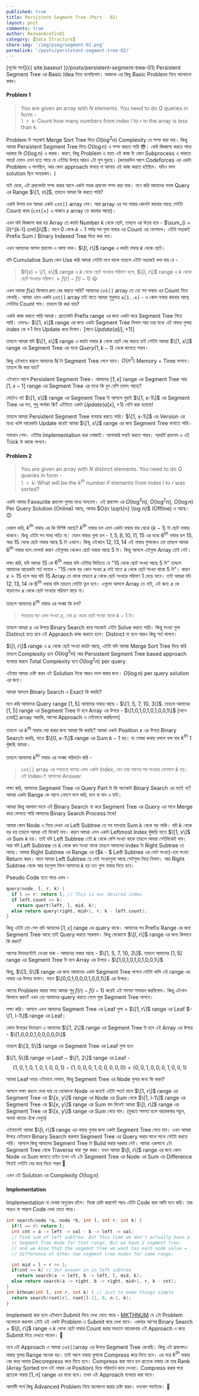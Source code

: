```yaml
---
published: true
title: Persistent Segment Tree (Part - 02)
layout: post
comments: true
author: RezwanArefin01
category: [Data Structure]
share-img: '/img/pseg/segment-02.png'
permalink: '/posts/persistent-segment-tree-02/'
---
```


[পূর্বের পর্বে]({{ site.baseurl }}/posts/persistent-segment-tree-01) Persistent Segment Tree এর Basic Idea নিয়ে বলেছিলাম। আজকে এর কিছু Basic Problem নিয়ে অলোচনা করব।
#### **Problem 1**
> You are given an array with $N$ elements. You need to do $Q$ queries in form - <br/>
`l r k`: Count how many numbers from index $l$ to $r$ in the array is less than $k$.

Problem টা সহজেই Merge Sort Tree দিয়ে $O(\log^2 n)$ Complexity তে সল্ভ করা যায়। কিন্তু আমরা Persistent Segment Tree দিয়ে $O(\log n)$ এ সল্ভ করতে পারি :sunglasses:। কেউ জিজ্ঞাসা করতে পারে দরকার কি $O(\log n)$ এ করার। কারণ, কিছু Problem এ হয়ত এই কাজ টা কোন Subprocess এ থাকতে পারে! যেমন এমন হতে পারে যে এইটার উপরে আরও ২টা লুপ ঘুরছে। (কয়েকদিন আগে Codeforces এর একটা Problem এ লাগছিল, আর কোন approach মাথায় না আসায় এই কাজ করতে হইছিল। যদিও ভাল solution ছিল অন্যরকম। )

যাই হোক, এই প্রবলেমটা সল্ভ করার আগে একটা সহজ প্রবলেম সল্ভ করা যাক। মনে করি আমাদের সমস্ত Query এর Range $\[1, n\]$, তাহলে আমরা কি করতে পারি?    

একটা উপায় হল আমরা একটা `cnt[]` array নেব। আর array এর সব নাম্বার কোনটা কয়বার আছে সেইটা Count করব (`cnt[x]` এ থাকবে $x$ array তে কয়বার আছে)।    

এখন যদি জিজ্ঞাসা করা হয় Array তে কয়টা Number $k$ থেকে ছোট, তাহলে এর উত্তর হবে - $\sum_{i = 0}^{k-1} cnt\[i\]$। মানে $0$ থেকে $k-1$ পর্যন্ত সব গুলা নাম্বার এর Count এর যোগফল। এইটা সহজেই Prefix Sum / Binary Indexed Tree দিয়ে করা যায়।  

এখন আমাদের আসল প্রবলেম এ আসা যাক। $\[l, r\]$ range এ কয়টা নাম্বার $k$ থেকে ছোট।

যদি Cumulative Sum কেন Use করি আমরা সেইটা মনে থাকে তাহলে এইটা সহজেই বলা যায় যে -
> $f(x) = \[1, x\]$ range এ $k$ থেকে ছোট সংখ্যার পরিমাণ হলে, $\[l, r\]$ range এ $k$ থেকে ছোট সংখ্যার পরিমাণ $= f(r) - f(l-1)$ :smiley:  

এখন আমরা $f(x)$ কিভাবে দ্রুত বের করতে পারি? আমাদের `cnt[]` array তে তো সব নাম্বার এর Count নিয়ে ফেলছি। আমরা এমন একটা `cnt[]` array চাই যাতে আমরা শুধুমাত্র `a[1..x]` - এ কোন নাম্বার কয়বার আছে সেইটার Count পাব। তাহলে কি করা যায়?  

একটা কাজ করতে পারি আমরা। প্রত্যেকটা Prefix range এর জন্য একটা করে Segment Tree নিতে পারি। যেমনঃ- $\[1, x\]$ range এর জন্য একটা Segment Tree নিলাম আর তার মধ্যে এই নাম্বার গুলার index কে $+1$ দিয়ে Update করে দিলাম। [মানে $Update(a[i], +1)$]

তাহলে আমরা যদি $\[1, x\]$ range এ কয়টা নাম্বার $k$ থেকে ছোট বের করতে চাই সেইটা আমরা $\[1, x\]$ range এর Segment Tree এর মধ্যে $Query(1, k-1)$ থেকে জানতে পারব।

কিন্তু এইভাবে করলে আমাদের $N$ টা Segment Tree লেগে যাবে। $O(n^2)$ Memory + Time লাগবে। তাহলে কি করা যায়?    

এইখানে আসে Persistent Segment Tree। আমাদের $[1, x]$ range এর Segment Tree আর $[1, x-1]$ range এর Segment Tree এর মধ্যে কি খুব বেশি তফাৎ আছে?

মোটেও না! $\[1, x\]$ range এর Segment Tree টা আসলে পুরাই $\[1, x-1\]$ এর Segment Tree এর মত, শুধু পার্থক্য কি? এইটাতে একটা $Update(a[x], +1)$ বেশি করা হয়েছে!

তাহলে আমরা Persistent Segment Tree ব্যবহার করতে পারি। $\[1, x-1\]$ এর Version এর মধ্যে খালি আরেকটা Update করেই আমরা $\[1, x\]$ range এর জন্য Segment Tree বানাতে পারি।

সমাধান শেষ।
এইটার Implementation করা সোজাই। আশাকরি সবাই করতে পারব। পরবর্তি প্রবলেম এ এই Trick টা কাজে লাগবে।

#### **Problem 2**
> You are given an array with $N$ distinct elements. You need to do $Q$ queries in form - <br/>
`l r k`: What will be the $k^{th}$ number if elements from index $l$ to $r$ was sorted?

একটা আমার Favourite প্রবলেম গুলার মধ্যে অন্যতম। এই প্রবলেম এর $O(\log^3 n)$, $O(\log^2 n)$, $O(\log n)$ Per Query Solution (Online) আছে, আবার $O(n \sqrt{n} \log n)$ (Offline) ও আছে। :blush:

খেয়াল করি, $k^{th}$ নাম্বার এর কি বিশিষ্ট আছে? $k^{th}$ নাম্বার হল এমন একটা নাম্বার যার থেকে $(k-1)$ টা ছোট নাম্বার থাকবে। কিন্তু এইটা সব সময় সত্যি না। যেমন নাম্বার গুলা হল - $1,5,8,10,11,15$ এর মধ্যে $6^{th}$ নাম্বার হল $15$, আর $15$ থেকে ছোট নাম্বার আছে $5$ টা এখানে। কিন্তু এইখানে $12,13,14$ এই নাম্বার গুলাকেও তো তাহলে আমরা $6^{th}$ নাম্বার বলে ফেলব! কারণ এইগুলার থেকেও ছোট নাম্বার আছে $5$ টা। কিন্তু আসলে এইগুলা Array তেই নেই।

লক্ষ্য করি, যদি আমরা $15$ কে $6^{th}$ নাম্বার বলি এইটার ভিত্তিতে যে "$15$ থেকে ছোট সংখ্যা আছে $5$ টা" তাহলে আমাদের আরেকটা শর্ত লাগবে - "$15$ থেকে বড় কোন সংখ্যা $x$ নাই যাতে $x$ থেকে ছোট সংখ্যা থাকে $5$ টা"।  কারণ $x > 15$ হলে আর যদি $15$ Array তে থাকে তাহলে $x$ থেকে ছোট সংখ্যার পরিমাণ $1$ বেড়ে যাবে। তাই আমরা যদি $12, 13, 14$ কে $6^{th}$ নাম্বার বলি তাহলে সেইটা ভুল হবে। এগুলো আসলে Array তে নাই, এই জন্য $x$ কে বাড়ালেও $x$ থেকে ছোট সংখ্যার পরিমাণ বাড়ে না।

তাহলে আমাদের $k^{th}$ নাম্বার এর সংজ্ঞা কি হল?  
> সবচেয়ে বড় এমন সংখ্যা $x$, যেন $x$ থেকে ছোট সংখ্যা থাকে $k-1$ টা।

তাহলে আমরা $x$ এর উপরে Binary Search করে সহজেই এইটা Solve করতে পারি। কিন্তু সংখ্যা গুলা Distinct হতে হবে এই Appraoch কাজ করাতে হলে। Distinct না হলে আরও কিছু শর্ত লাগবে।

$\[l, r\]$ range এ $x$ থেকে ছোট সংখ্যা কয়টা আছে, এইটা যদি আমরা Merge Sort Tree দিয়ে করি তাহলে Complexity হবে $O(\log^3 n)$ আর Persistent Segment Tree based approach ব্যবহার করলে Total Complexity হবে $O(\log^2 n)$ per query.

এইবার আমরা চেষ্টা করব এই Solution টাকে আরও ভাল করার জন্য। $O(\log n)$ per query solution এর জন্য।   

আমরা আসলে Binary Search এ Exact কি করছি?  

মনে করি আমাদের Query range $[1, 5]$ আমাদের নাম্বার আছে - $\[1, 5, 7, 10, 3\]$. তাহলে আমাদের $[1, 5]$ range এর Segment Tree টা হবে Array এর উপরে - $\[1,0,1,0,1,0,1,0,0,1\]$ [মানে $cnt[]$ array আরকি, আগের Approach এ যেইভাবে করছিলাম]   

তাহলে এর $k^{th}$ নাম্বার বের করার জন্য আমরা কি করছি? আমরা একটা Position $x$ এর উপরে Binary Search করছি, যাতে $\[0, x-1\]$ range এর Sum $k-1$ হয়। বা সোজা কথায় বললে বলা যায় $k^{th}$ $1$ খুঁজছি আমরা।   

তাহলে আমাদের $k^{th}$ নাম্বার এর সংজ্ঞা পরিবর্তন করি -
> `cnt[]` array এর সবচেয়ে বামের এমন একটা Index, যেন তার আগের সব সংখ্যার যোগফল $k$ হয়। ওই Index-ই আমাদের Answer.

লক্ষ্য করি, আমাদের Segment Tree এর Query Part টা কি অনেকটা Binary Search এর মতই না? আমরা একটা Range কে আগে ২ভাগে ভাগ করি, ডান বা বাম এ যাই।   

আমরা কিন্তু আলাদা ভাবে এই Binary Search না করে Segment Tree এর Query এর সাথে Merge করে ফেলতে পারি আমাদের Binary Search Process টাকে!

আমরা কোন Node এ গিয়ে দেখব এর Left Subtree তে সব সমখ্যার Sum $k$ থেকে বড় নাকি। যদি $k$ থেকে বড় হয় তাহলে আমরা ওই দিকেই যাব। কারণ আমরা এমন একটা Leftmost Index খুঁজছি যাতে $\[1, x\]$ এর Sum $k$ হয়। তাই যদি Left Subtree তেই $k$ থেকে বেশি সংখ্যা থাকে তাহলে আমরা সেইদিকেই যাব। আর যদি Left Subtree তে $k$ থেকে কম সংখ্যা থাকে তাহলে আমাদের Index টা Right Subtree তে আছে। আমরা Right Subtree এর Range এর ($k - $ Left Subtree এর মোট সংখ্যা)-তম সংখ্যা Return করব। মানে আমরা Left Subtree তে যেই সংখ্যাগুলা আছে সেইগুলা নিয়ে নিলাম। আর Right Subtree থেকে আর যতগুলা নিলে আমাদের $k$ হয় তত গুলা নাম্বার নিতে হবে।

Pseudo Code হতে পারে এমন -

```cpp
query(node, l, r, k) {
  if l == r: return l; // This is our desired index
  if left.count >= k:
    return quert(left, l, mid, k);
  else return query(right, mid+1, r, k - left.count);
}
```

কিন্তু এইটা তো গেল যদি আমাদের $[1, x]$ range এর query থাকে। আমাদের সব Prefix Range এর জন্য Segment Tree আছে তাই Query করতে পারলাম। কিন্তু যেকোনো $\[l, r\]$ range এর জন্য কিভাবে কি করব?    

আগের উদাহরণটাই নেওয়া যাক -
আমাদের নাম্বার আছে - $\[1, 5, 7, 10, 3\]$. তাহলে আমাদের $[1, 5]$ range এর Segment Tree টা হবে Array এর উপরে - $\[1,0,1,0,1,0,1,0,0,1\]$    

কিন্তু, $\[3, 5\]$ range এর জন্য আমাদের একটা Segment Tree লাগবে যেইটা খালি এই range এর নাম্বার এর উপরে বানান। মানে $\[0,0,1,0,0,0,1,0,0,1\]$ এর উপরে।

আগের Problem করার সময় আমরা শুধু $f(r) - f(l-1)$ করেই এই সমস্যা সমাধান করছিলাম। কিন্তু এইখান কিভাবে করব? এখন তো আমাদের query করতে গেলে পুরা Segment Tree লাগবে।

লক্ষ্য করি। আসলে এখন আমাদের Segment Tree এর Leaf গুলা = $\[1, r\]$ range এর Leaf $- \[1, l-1\]$ range এর Leaf।

যেমন উপরের উদাহরণ এ আমাদের $\[1, 2\]$ range এর Segment Tree টা হবে এই Array এর উপরে - $\[1,0,0,0,1,0,0,0,0,0\]$  

তাহলে $\[3, 5\]$ range এর Segment Tree এর Leaf গুলা হবে

$\[1, 5\]$ range এর Leaf $-$ $\[1, 2\]$ range এর Leaf -
$$\{1,0,1,0,1,0,1,0,0,1\} -\{1,0,0,0,1,0,0,0,0,0\} = \{0,0,1,0,0,0,1,0,0,1\}$$

আমরা Leaf নাহয় এইভাবে পেলাম, কিন্তু Segment Tree এর Node গুলার জন্য কি করব?  

আসলে লক্ষ্য করলে দেখা যায় যে যেকোনো Node এর জন্যই এইটা সত্য! মানে $\[1, r\]$ range এর Segment Tree এর $\[x, y\]$ range এর Node এর Sum থেকে $\[1, l-1\]$ range এর Segment Tree এর $\[x, y\]$ range এর Sum বাদ দিলেই আমরা $\[l, r\]$ range এর Segment Tree এর $\[x, y\]$ range এর Sum পেয়ে যাব। (বুঝতে সমস্যা হলে আরেকবার পড়ুন, অথবা খাতায় এঁকে দেখুন)

এইভাবেই আমরা $\[l, r\]$ range এর নাম্বার গুলার জন্য একটা Segment Tree পেয়ে যাব। এখন আমরা উপরে যেইভাবে Binary Search করলাম Segment Tree এর Query করার সাথে সাথে সেইটা করতে পারি। আসলে কিন্তু আমাদের Segment Tree টা Build করার দরকার নেই। আমরা একসাথে ২টা Segment Tree থেকে Traverse করা শুরু করর। যখন আমরা $\[l, r\]$ range এর জন্য কোন Node এর Sum জানতে চাইব তখন ওই ২টা Segment Tree এর Node এর Sum এর Difference নিয়েই সেইটা বের করে নিতে পারব :slightly_smiling_face:  

এখন এই Solution এর Complexity $O(\log n)$

#### **Implementation**
Implementation না দেখার অনুরোধ রইল। নিজে চেষ্টা করলেই সম্ভব এইটা Code করা আমি মনে করি। তার পরেও না পারলে Code দেখা যেতে পারে।

```cpp
int search(node *a, node *b, int l, int r, int k) {
  if(l == r) return l;
  int cnt = a -> left -> val - b -> left -> val;
  // Find sum of left subtree. But this time we don't actually have a
  // Segment Tree Node for that range. But we have 2 segment tree.
  // and we know that the segemnt tree we want has each node value =
  // difference of other two segment tree nodes for same range.

  int mid = l + r >> 1;
  if(cnt >= k) // Our answer in in left subtree
    return search(a -> left, b -> left, l, mid, k);
  else return search(a -> right, b -> right, mid+1, r, k - cnt);
}
int kthnum(int l, int r, int k) { // Just to make things simple
  return search(root[r], root[l-1], 0, n-1, k);
}
```

Implement করা হলে এইখানে Submit দিয়ে দেখা যেতে পারে - [MKTHNUM](http://www.spoj.com/problems/MKTHNUM/)
যে ২টা Problem অলোচনা করলাম ২টাই এই একটা Problem এ Submit করে দেখা যাবে। একবার আগের Binary Search + $\[l, r\]$ range এ $k$ থেকে ছোট নাম্বার Count করার মাধ্যমে আরেকবার এই Approach এ করে Submit দিয়ে দেখতে পারেন। :slightly_smiling_face:

তবে এই Approach এ আমরা `cnt[]`array এর উপরে Segment Tree রেখেছি। কিন্তু এই প্রবলেমএ নাম্বার গুলার Range অনেক বড়। তাই আগে নাম্বার গুলাকে Compress করে নিতে হবে। এর পরে $k^{th}$ নাম্বার বের করে আবার Decompress করে দিতে হবে। Compress করা মানে হল প্রত্যেক নাম্বার কে তার Rank (Array Sorted হলে ওই নাম্বার এর Position) দিয়ে পরিবর্তন করে দেওয়া। Compress করার পরে প্রত্যেক নাম্বার $[1, n]$ range এর মধ্যে হবে। তখন এই Approach ব্যবহার করা যাবে।

আগামী পর্বে কিছু Advanced Problem নিয়ে অলোচনা করার চেষ্টা করব। ধন্যবাদ সবাইকে। :slightly_smiling_face:
